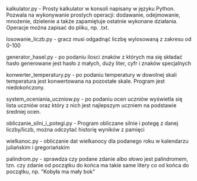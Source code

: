 kalkulator.py - Prosty kalkulator w konsoli napisany w języku Python. Pozwala na wykonywanie prostych operacji: dodawanie, odejmowanie, mnożenie, dzielenie a także zapamiętuje ostatnie wykonane działania. Operacje można zapisać do pliku, np. .txt.

losowanie_liczb.py - gracz musi odgadnąć liczbę wylosowaną z zakresu od 0-100

generator_hasel.py - po podaniu ilosci znaków z których ma się składać hasło generowane jest hasło z małych, duży liter, cyfr i znaków specjalnych

konwerter_temperatury.py - po podaniu temperatury w dowolnej skali temperatura jest konwertowana na pozostałe skale. Program jest niedokończony.

system_oceniania_uczniow.py -  po podaniu ocen uczniów wyświetla się lista uczniów oraz który z nich jest najlepszym uczniem na podstawie średniej ocen.

obliczanie_silni_i_potegi.py - Program obliczane silnie i potegę z danej liczby/liczb, można odczytać historię wyników z pamięci

wielkanoc.py - obliczanie dat wielkanocy dla podanego roku w kalendarzu juliańskim i gregoriańskim

palindrom.py - sprawdza czy podane zdanie albo słowo jest palindromem, tzn. czy zdanie od początku do końca ma takie same litery co od końca do początku, np. "Kobyła ma mały bok"